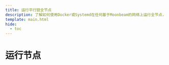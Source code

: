 ```yaml
---
title: 运行平行链全节点
description: 了解如何使用Docker或Systemd在任何基于Moonbeam的网络上运行全节点，这样您就可以拥有自己的RPC端点或收集人节点。
template: main.html
hide:
  - toc
---
```


<h1 class='subsection-title'>运行节点</h1>
<div class='subsection-wrapper'></div>